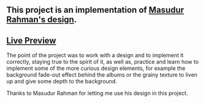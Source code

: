 ## This project is an implementation of [Masudur Rahman's design](https://dribbble.com/uigeek/projects/983583-Music-Desktop-App).

## [Live Preview](https://skaralius.github.io/implementing-design/)

The point of the project was to work with a design and to implement it correctly, staying true to the spirit of it, as well as, practice and learn how to implement some of the more
curious design elements, for example the background fade-out effect behind the albums 
or the grainy texture to liven up and give some depth to the background.

Thanks to Masudur Rahman for letting me use his design in this project.
